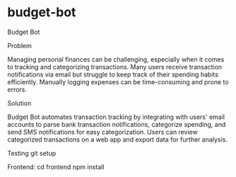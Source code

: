 # budget-bot

Budget Bot

Problem

Managing personal finances can be challenging, especially when it comes to tracking and categorizing transactions. Many users receive transaction notifications via email but struggle to keep track of their spending habits efficiently. Manually logging expenses can be time-consuming and prone to errors.

Solution

Budget Bot automates transaction tracking by integrating with users' email accounts to parse bank transaction notifications, categorize spending, and send SMS notifications for easy categorization. Users can review categorized transactions on a web app and export data for further analysis.

Testing git setup


Frontend: 
cd frontend
npm install